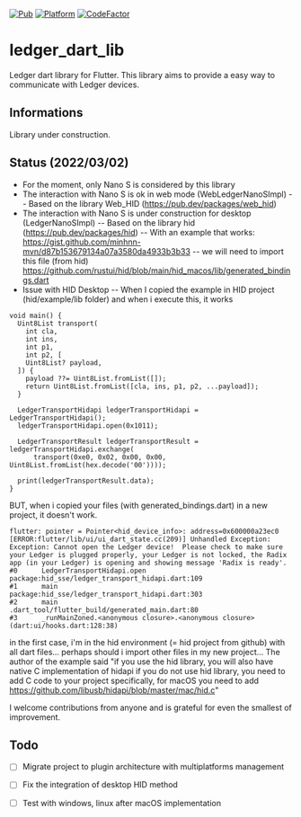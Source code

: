 [![Pub](https://img.shields.io/pub/v/ledger_dart_lib.svg)](https://pub.dartlang.org/packages/ledger_dart_lib) [![Platform](https://img.shields.io/badge/Platform-Flutter-02569B?logo=flutter)](https://flutter.dev) [![CodeFactor](https://www.codefactor.io/repository/github/reddwarf03/ledger_dart_lib/badge)](https://www.codefactor.io/repository/github/reddwarf03/ledger_dart_lib)

# ledger_dart_lib
Ledger dart library for Flutter. This library aims to provide a easy way to communicate with Ledger devices.

## Informations 
Library under construction.

## Status (2022/03/02)
- For the moment, only Nano S is considered by this library
- The interaction with Nano S is ok in web mode (WebLedgerNanoSImpl)
-- Based on the library Web_HID (https://pub.dev/packages/web_hid)
- The interaction with Nano S is under construction for desktop (LedgerNanoSImpl)
-- Based on the library hid (https://pub.dev/packages/hid)
-- With an example that works: https://gist.github.com/minhnn-mvn/d87b153679134a07a3580da4933b3b33
-- we will need to import this file (from hid) https://github.com/rustui/hid/blob/main/hid_macos/lib/generated_bindings.dart
- Issue with HID Desktop
-- When I copied the example in HID project (hid/example/lib folder) and when i execute this, it works
```
void main() {
  Uint8List transport(
    int cla,
    int ins,
    int p1,
    int p2, [
    Uint8List? payload,
  ]) {
    payload ??= Uint8List.fromList([]);
    return Uint8List.fromList([cla, ins, p1, p2, ...payload]);
  }

  LedgerTransportHidapi ledgerTransportHidapi = LedgerTransportHidapi();
  ledgerTransportHidapi.open(0x1011);

  LedgerTransportResult ledgerTransportResult = ledgerTransportHidapi.exchange(
      transport(0xe0, 0x02, 0x00, 0x00, Uint8List.fromList(hex.decode('00'))));

  print(ledgerTransportResult.data);
}
```
BUT, when i copied your files (with generated_bindings.dart) in a new project, it doesn't work.
```
flutter: pointer = Pointer<hid_device_info>: address=0x600000a23ec0
[ERROR:flutter/lib/ui/ui_dart_state.cc(209)] Unhandled Exception: Exception: Cannot open the Ledger device!  Please check to make sure your Ledger is plugged properly, your Ledger is not locked, the Radix app (in your Ledger) is opening and showing message 'Radix is ready'.
#0      LedgerTransportHidapi.open
package:hid_sse/ledger_transport_hidapi.dart:109
#1      main
package:hid_sse/ledger_transport_hidapi.dart:303
#2      main
.dart_tool/flutter_build/generated_main.dart:80
#3      _runMainZoned.<anonymous closure>.<anonymous closure> (dart:ui/hooks.dart:128:38)
```
in the first case, i'm in the hid environment (= hid project from github) with all dart files... perhaps should i import other files in my new project... 
The author of the example said
"if you use the hid library, you will also have native C implementation of hidapi
if you do not use hid library, you need to add C code to your project
specifically, for macOS you need to add https://github.com/libusb/hidapi/blob/master/mac/hid.c"

I welcome contributions from anyone and is grateful for even the smallest of improvement.

## Todo
- [ ] Migrate project to plugin architecture with multiplatforms management
- [ ] Fix the integration of desktop HID method
- [ ] Test with windows, linux after macOS implementation



